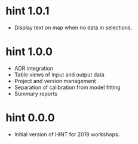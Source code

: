 # hint 1.0.1

* Display text on map when no data in selections.

# hint 1.0.0

* ADR integration
* Table views of input and output data
* Project and version management
* Separation of calibration from model fitting
* Summary reports

# hint 0.0.0

* Initial version of HINT for 2019 workshops. 

